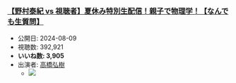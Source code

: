 ### [【野村泰紀 vs 視聴者】夏休み特別生配信！親子で物理学！【なんでも生質問】](https://www.youtube.com/watch?v=9DFK7heXx8o)
-   公開日: 2024-08-09
-   視聴数: 392,921
-   **いいね数: 3,905**
-   出演者: [高橋弘樹](/rehacq_fan/people/高橋弘樹 "wikilink")
    - [![](https://img.youtube.com/vi/9DFK7heXx8o/hqdefault.jpg)](https://www.youtube.com/watch?v=9DFK7heXx8o)

